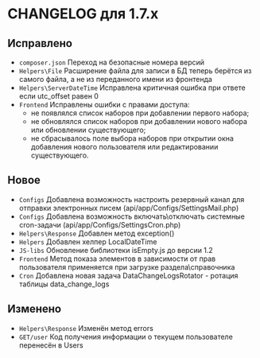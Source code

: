 # CHANGELOG для 1.7.x

## Исправлено
- `composer.json` Переход на безопасные номера версий
- `Helpers\File` Расширение файла для записи в БД теперь берётся из самого файла, а не из переданного имени из фронтенда
- `Helpers\ServerDateTime` Исправлена критичная ошибка при ответе если utc_offset равен 0
- `Frontend` Исправлены ошибки с правами доступа:
  - не появлялся список наборов при добавлении первого набора;
  - не обновлялся список наборов при добавлении нового набора или обновлении существующего;
  - не сбрасывалось поле выбора наборов при открытии окна добавления нового пользователя или редактировании существующего.

## Новое
- `Configs` Добавлена возможность настроить резервный канал для отправки электронных писем (api/app/Configs/SettingsMail.php)
- `Configs` Добавлена возможность включать\отключать системные cron-задачи (api/app/Configs/SettingsCron.php)
- `Helpers\Response` Добавлен метод exception()
- `Helpers` Добавлен хелпер LocalDateTime
- `JS-libs` Обновление библиотеки isEmpty.js до версии 1.2
- `Frontend` Метод показа элементов в зависимости от прав пользователя применяется при загрузке раздела\справочника
- `Cron` Добавлена новая задача DataChangeLogsRotator - ротация таблицы data_change_logs

## Изменено
- `Helpers\Response` Изменён метод errors
- `GET/user` Код получения информации о текущем пользователе перенесён в Users